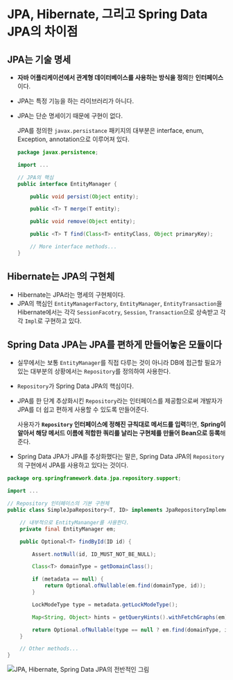 # JPA, Hibernate, 그리고 Spring Data JPA의 차이점

## JPA는 기술 명세

- **자바 어플리케이션에서 관계형 데이터베이스를 사용하는 방식을 정의**한 **인터페이스**이다.

- JPA는 특정 기능을 하는 라이브러리가 아니다. 

- JPA는 단순 명세이기 때문에 구현이 없다.

  JPA를 정의한 `javax.persistance` 패키지의 대부분은 interface, enum, Exception, annotation으로 이루어져 있다.

  ```java
  package javax.persistence;
  
  import ...
  
  // JPA의 핵심
  public interface EntityManager {
  
      public void persist(Object entity);
  
      public <T> T merge(T entity);
  
      public void remove(Object entity);
  
      public <T> T find(Class<T> entityClass, Object primaryKey);
  
      // More interface methods...
  }
  ```

## Hibernate는 JPA의 구현체

- Hibernate는 JPA라는 명세의 구현체이다.
- JPA의 핵심인 `EntityManagerFactory`, `EntityManager`, `EntityTransaction`을 Hibernate에서는 각각 `SessionFacotry`, `Session`, `Transaction`으로 상속받고 각각 `Impl`로 구현하고 있다.

## Spring Data JPA는 JPA를 편하게 만들어놓은 모듈이다

- 실무에서는 보통 `EntityManager`를 직접 다루는 것이 아니라 DB에 접근할 필요가 있는 대부분의 상황에서는 `Repository`를 정의하여 사용한다.

- `Repository`가 Spring Data JPA의 핵심이다. 

- JPA를 한 단계 추상화시킨 `Repository`라는 인터페이스를 제공함으로써 개발자가 JPA를 더 쉽고 편하게 사용할 수 있도록 만들어준다. 

  사용자가 **`Repository` 인터페이스에 정해진 규칙대로 메서드를 입력**하면, **Spring이 알아서 해당 메서드 이름에 적합한 쿼리를 날리는 구현체를 만들어 Bean으로 등록**해준다. 

- Spring Data JPA가 JPA를 추상화했다는 말은, Spring Data JPA의 `Repository`의 구현에서 JPA를 사용하고 있다는 것이다. 

```java
package org.springframework.data.jpa.repository.support;

import ...

// Repository 인터페이스의 기본 구현체
public class SimpleJpaRepository<T, ID> implements JpaRepositoryImplementation<T, ID> {

    // 내부적으로 EntityMananger를 사용한다.
    private final EntityManager em;

    public Optional<T> findById(ID id) {

        Assert.notNull(id, ID_MUST_NOT_BE_NULL);

        Class<T> domainType = getDomainClass();

        if (metadata == null) {
            return Optional.ofNullable(em.find(domainType, id));
        }

        LockModeType type = metadata.getLockModeType();

        Map<String, Object> hints = getQueryHints().withFetchGraphs(em).asMap();

        return Optional.ofNullable(type == null ? em.find(domainType, id, hints) : em.find(domainType, id, type, hints));
    }

    // Other methods...
}
```

![JPA, Hibernate, Spring Data JPA의 전반적인 그림](https://suhwan.dev/images/jpa_hibernate_repository/overall_design.png)


